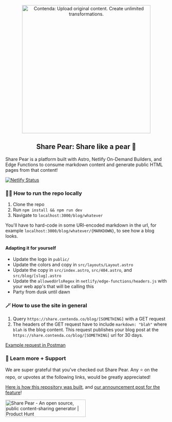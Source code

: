 <p align="center">
    <img alt="Contenda: Upload original content. Create unlimited transformations." src="./pear.svg" width="400px">
  
  <h2 align="center">Share Pear: Share like a pear 🍐</h2>
</p>

Share Pear is a platform built with Astro, Netlify On-Demand Builders, and Edge
Functions to consume markdown content and generate public HTML pages from that
content!

[![Netlify Status](https://api.netlify.com/api/v1/badges/b15d7292-3501-4174-9510-d09e1dcae966/deploy-status)](https://app.netlify.com/sites/share-pear/deploys)

### 🏃‍♂️ How to run the repo locally

1. Clone the repo
2. Run `npm install && npm run dev`
3. Navigate to `localhost:3000/blog/whatever`

You'll have to hard-code in some URI-encoded markdown in the url, for example
`localhost:3000/blog/whatever/{MARKDOWN}`, to see how a blog looks.

#### Adapting it for yourself

-   Update the logo in `public/`
-   Update the colors and copy in `src/layouts/Layout.astro`
-   Update the copy in `src/index.astro`, `src/404.astro`, and
    `src/blog/[slug].astro`
-   Update the `allowedUrlsRegex` in `netlify/edge-functions/headers.js` with
    your web app's that will be calling this
-   Party from dusk until dawn

### 🪄 How to use the site in general

1. Query `https://share.contenda.co/blog/[SOMETHING]` with a GET request
2. The headers of the GET request have to include `markdown: "blah"` where
   `blah` is the blog content. This request publishes your blog post at the
   `https://share.contenda.co/blog/[SOMETHING]` url for 30 days.

[Example request in Postman](https://documenter.getpostman.com/view/24192581/2s93RNyEfq)

### 💖 Learn more + Support

We are super grateful that you've checked out Share Pear. Any ⭐ on the repo, or
upvotes at the following links, would be greatly appreciated!

[Here is how this repository was built](https://dev.to/contenda/using-netlify-on-demand-builders-astro-edge-functions-to-make-a-blog-sharing-generator-20lf),
and
[our announcement post for the feature](https://dev.to/contenda/announcing-public-sharing-share-your-drafts-with-the-world-on-contenda-4oeg)!

<a href="https://www.producthunt.com/posts/share-pear?utm_source=badge-featured&utm_medium=badge&utm_souce=badge-share&#0045;pear" target="_blank"><img src="https://api.producthunt.com/widgets/embed-image/v1/featured.svg?post_id=389925&theme=light" alt="Share&#0032;Pear - An&#0032;open&#0032;source&#0044;&#0032;public&#0032;content&#0045;sharing&#0032;generator | Product Hunt" style="width: 250px; height: 54px;" width="250" height="54" /></a>
